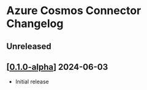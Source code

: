 # Azure Cosmos Connector Changelog

## Unreleased

## [[0.1.0-alpha](https://github.com/hasura/ndc-azure-cosmos-connector/releases/tag/v0.1.0)] 2024-06-03

- Initial release
